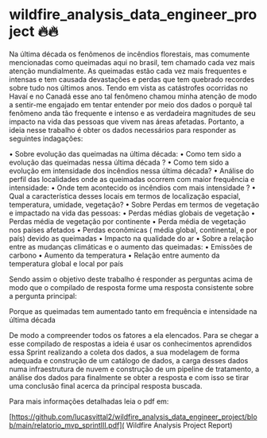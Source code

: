 # wildfire_analysis_data_engineer_project 🔥🔥

Na última década os fenômenos de incêndios florestais, mas comumente mencionadas como queimadas aqui no brasil, tem chamado cada vez mais atenção mundialmente. As queimadas estão cada vez mais frequentes e intensas e tem causada devastações e perdas que tem  quebrado recordes sobre tudo nos últimos anos. Tendo em vista as catástrofes ocorridas no Havaí e  no Canadá esse ano tal fenômeno chamou minha atenção de modo a sentir-me engajado em tentar entender por meio dos dados o porquê tal fenômeno anda  tão frequente e intenso e as verdadeira magnitudes de seu impacto na vida das pessoas que vivem nas áreas afetadas. Portanto, a ideia nesse trabalho é obter os dados necessários para responder as seguintes indagações:

•	 Sobre evolução das queimadas na última década:
•	 Como tem sido a evolução das queimadas nessa última década ?
•	 Como tem sido a evolução em intensidade dos incêndios nessa última década?
•	 Análise do perfil das localidades onde as queimadas ocorrem com maior frequência e intensidade:
•	 Onde tem acontecido os incêndios com mais intensidade ?
•	 Qual a característica desses locais em termos de localização espacial, temperatura, umidade, vegetação?
•	 Sobre Perdas em termos de vegetação e  impactado na vida das pessoas:
•	  Perdas médias globais de vegetação
•	  Perdas média de vegetação por continente
•	  Perda média  de vegetação nos países afetados
•	 Perdas econômicas ( média global, continental, e por país) devido as queimadas
•	 Impacto na qualidade do ar
•	  Sobre a relação entre as mudanças climáticas e o aumento das queimadas:
•	 Emissões de carbono
•	 Aumento da temperatura
•	 Relação entre aumento da temperatura global e local por país

  
  Sendo assim o objetivo deste trabalho é responder as perguntas acima de  modo que o compilado de resposta forme uma resposta consistente sobre a pergunta principal:

  Porque as queimadas tem aumentado tanto em frequência e intensidade na última década 

  De modo a compreender todos os fatores a ela elencados. Para se chegar a esse compilado de respostas a ideia é usar os conhecimentos  aprendidos essa Sprint realizando a coleta dos dados, a sua modelagem de forma adequada  e construção de um catálogo de dados, a carga desses dados numa infraestrutura de nuvem e construção de um pipeline de tratamento,  a análise dos dados para finalmente se obter a resposta e com isso se tirar uma conclusão final acerca da principal resposta buscada.


Para mais informações detalhadas leia o pdf em:

[https://github.com/lucasvittal2/wildfire_analysis_data_engineer_project/blob/main/relatorio_mvp_sprintIII.pdf]( Wildfire Analysis Project Report)
